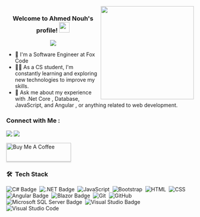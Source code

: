 
<img width="250" align="right" src="https://c.tenor.com/_DOBjnGspYAAAAAM/code-coding.gif">

<h3 align="center">
  Welcome to Ahmed Nouh's profile!
  <img src="https://media.giphy.com/media/hvRJCLFzcasrR4ia7z/giphy.gif" width="28">
</h3>

<!-- Typing SVG by DenverCoder1 - https://github.com/DenverCoder1/readme-typing-svg -->
<p align="center">
  <a href="https://github.com/DenverCoder1/readme-typing-svg"><img src="https://readme-typing-svg.herokuapp.com/?lines=Full-stack%20web%20developer;Always%20learning%20new%20things&font=Fira%20Code&center=true&width=440&height=45&color=f75c7e&vCenter=true&size=22"></a>
</p> 

- 🏢 I'm a Software Engineer at Fox Code
- 👨‍💻 As a CS student, I'm constantly learning and exploring new technologies to improve my skills.
- 💬 Ask me about my experience with .Net Core , Database, JavaScript, and Angular , or anything related to web development.

### Connect with Me :

<a href="https://linkedin.com/in/ahmed-abdallah-nouh" target="_blank"><img src="https://img.shields.io/badge/-Ahmed%20Nouh-0077B5?style=for-the-badge&logo=Linkedin&logoColor=white"/></a>
<a href="https://t.me/AhmedNouh76" target="_blank"><img src="https://img.shields.io/badge/-Ahmed%20Nouh-0077B5?style=for-the-badge&logo=Telegram&logoColor=white"/></a>

<a href="https://www.buymeacoffee.com/yousefdergham" target="_blank"><img src="https://cdn.buymeacoffee.com/buttons/v2/lato-orange.png" alt="Buy Me A Coffee" style="height: 50px !important;width: 174px !important;box-shadow: 0px 3px 2px 0px rgba(190, 190, 190, 0.5) !important;-webkit-box-shadow: 0px 3px 2px 0px rgba(190, 190, 190, 0.5) !important;" ></a>

### 🛠 &nbsp;Tech Stack
![C# Badge](https://img.shields.io/badge/C%23-512BD4?logo=csharp&logoColor=fff&style=flat-square)&nbsp;
![.NET Badge](https://img.shields.io/badge/.NET-512BD4?logo=dotnet&logoColor=fff&style=flat-square)&nbsp;
![JavaScript](https://img.shields.io/badge/-JavaScript-05122A?style=flat&logo=javascript)&nbsp;
![Bootstrap](https://img.shields.io/badge/-Bootstrap-05122A?style=flat&logo=bootstrap&logoColor=563D7C)&nbsp;
![HTML](https://img.shields.io/badge/-HTML-05122A?style=flat&logo=HTML5)&nbsp;
![CSS](https://img.shields.io/badge/-CSS-05122A?style=flat&logo=CSS3&logoColor=1572B6)&nbsp;
![Angular Badge](https://img.shields.io/badge/Angular-0F0F11?logo=angular&logoColor=fff&style=flat-square)&nbsp;
![Blazor Badge](https://img.shields.io/badge/Blazor-512BD4?logo=blazor&logoColor=fff&style=flat-square)&nbsp;
![Git](https://img.shields.io/badge/-Git-05122A?style=flat&logo=git)&nbsp;
![GitHub](https://img.shields.io/badge/-GitHub-05122A?style=flat&logo=github)&nbsp;
![Microsoft SQL Server Badge](https://img.shields.io/badge/Microsoft%20SQL%20Server-CC2927?logo=microsoftsqlserver&logoColor=fff&style=flat-square)&nbsp;
![Visual Studio Badge](https://img.shields.io/badge/Visual%20Studio-5C2D91?logo=visualstudio&logoColor=fff&style=flat-square)&nbsp;
![Visual Studio Code](https://img.shields.io/badge/-Visual%20Studio%20Code-05122A?style=flat&logo=visual-studio-code&logoColor=007ACC)&nbsp;




